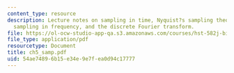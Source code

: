 ```yaml
---
content_type: resource
description: Lecture notes on sampling in time, Nyquist?s sampling theorem revisited,
  sampling in frequency, and the discrete Fourier transform.
file: https://ol-ocw-studio-app-qa.s3.amazonaws.com/courses/hst-582j-biomedical-signal-and-image-processing-spring-2007/54ae74896b15e34e9e7fea0d94c17777_ch5_samp.pdf
file_type: application/pdf
resourcetype: Document
title: ch5_samp.pdf
uid: 54ae7489-6b15-e34e-9e7f-ea0d94c17777
---
```

